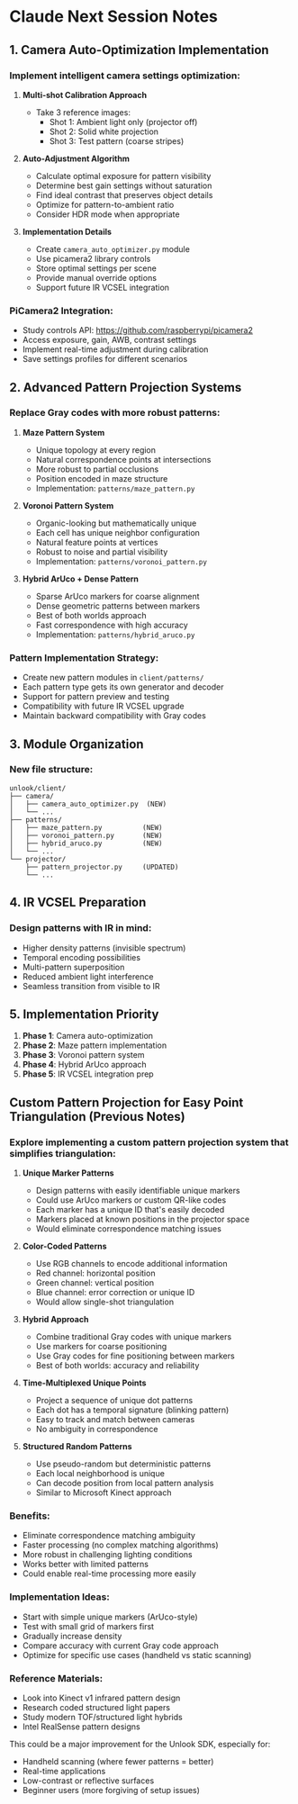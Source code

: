 # Claude Next Session Notes

## 1. Camera Auto-Optimization Implementation

### Implement intelligent camera settings optimization:
1. **Multi-shot Calibration Approach**
   - Take 3 reference images:
     - Shot 1: Ambient light only (projector off)
     - Shot 2: Solid white projection
     - Shot 3: Test pattern (coarse stripes)
   
2. **Auto-Adjustment Algorithm**
   - Calculate optimal exposure for pattern visibility
   - Determine best gain settings without saturation
   - Find ideal contrast that preserves object details
   - Optimize for pattern-to-ambient ratio
   - Consider HDR mode when appropriate
   
3. **Implementation Details**
   - Create `camera_auto_optimizer.py` module
   - Use picamera2 library controls
   - Store optimal settings per scene
   - Provide manual override options
   - Support future IR VCSEL integration

### PiCamera2 Integration:
- Study controls API: https://github.com/raspberrypi/picamera2
- Access exposure, gain, AWB, contrast settings
- Implement real-time adjustment during calibration
- Save settings profiles for different scenarios

## 2. Advanced Pattern Projection Systems

### Replace Gray codes with more robust patterns:

1. **Maze Pattern System**
   - Unique topology at every region
   - Natural correspondence points at intersections
   - More robust to partial occlusions
   - Position encoded in maze structure
   - Implementation: `patterns/maze_pattern.py`

2. **Voronoi Pattern System**
   - Organic-looking but mathematically unique
   - Each cell has unique neighbor configuration
   - Natural feature points at vertices
   - Robust to noise and partial visibility
   - Implementation: `patterns/voronoi_pattern.py`

3. **Hybrid ArUco + Dense Pattern**
   - Sparse ArUco markers for coarse alignment
   - Dense geometric patterns between markers
   - Best of both worlds approach
   - Fast correspondence with high accuracy
   - Implementation: `patterns/hybrid_aruco.py`

### Pattern Implementation Strategy:
- Create new pattern modules in `client/patterns/`
- Each pattern type gets its own generator and decoder
- Support for pattern preview and testing
- Compatibility with future IR VCSEL upgrade
- Maintain backward compatibility with Gray codes

## 3. Module Organization

### New file structure:
```
unlook/client/
├── camera/
│   ├── camera_auto_optimizer.py  (NEW)
│   └── ...
├── patterns/
│   ├── maze_pattern.py          (NEW)
│   ├── voronoi_pattern.py       (NEW)
│   ├── hybrid_aruco.py          (NEW)
│   └── ...
└── projector/
    ├── pattern_projector.py     (UPDATED)
    └── ...
```

## 4. IR VCSEL Preparation

### Design patterns with IR in mind:
- Higher density patterns (invisible spectrum)
- Temporal encoding possibilities
- Multi-pattern superposition
- Reduced ambient light interference
- Seamless transition from visible to IR

## 5. Implementation Priority

1. **Phase 1**: Camera auto-optimization
2. **Phase 2**: Maze pattern implementation
3. **Phase 3**: Voronoi pattern system
4. **Phase 4**: Hybrid ArUco approach
5. **Phase 5**: IR VCSEL integration prep

## Custom Pattern Projection for Easy Point Triangulation (Previous Notes)

### Explore implementing a custom pattern projection system that simplifies triangulation:

1. **Unique Marker Patterns**
   - Design patterns with easily identifiable unique markers
   - Could use ArUco markers or custom QR-like codes
   - Each marker has a unique ID that's easily decoded
   - Markers placed at known positions in the projector space
   - Would eliminate correspondence matching issues

2. **Color-Coded Patterns**
   - Use RGB channels to encode additional information
   - Red channel: horizontal position
   - Green channel: vertical position
   - Blue channel: error correction or unique ID
   - Would allow single-shot triangulation

3. **Hybrid Approach**
   - Combine traditional Gray codes with unique markers
   - Use markers for coarse positioning
   - Use Gray codes for fine positioning between markers
   - Best of both worlds: accuracy and reliability

4. **Time-Multiplexed Unique Points**
   - Project a sequence of unique dot patterns
   - Each dot has a temporal signature (blinking pattern)
   - Easy to track and match between cameras
   - No ambiguity in correspondence

5. **Structured Random Patterns**
   - Use pseudo-random but deterministic patterns
   - Each local neighborhood is unique
   - Can decode position from local pattern analysis
   - Similar to Microsoft Kinect approach

### Benefits:
- Eliminate correspondence matching ambiguity
- Faster processing (no complex matching algorithms)
- More robust in challenging lighting conditions
- Works better with limited patterns
- Could enable real-time processing more easily

### Implementation Ideas:
- Start with simple unique markers (ArUco-style)
- Test with small grid of markers first
- Gradually increase density
- Compare accuracy with current Gray code approach
- Optimize for specific use cases (handheld vs static scanning)

### Reference Materials:
- Look into Kinect v1 infrared pattern design
- Research coded structured light papers
- Study modern TOF/structured light hybrids
- Intel RealSense pattern designs

This could be a major improvement for the Unlook SDK, especially for:
- Handheld scanning (where fewer patterns = better)
- Real-time applications
- Low-contrast or reflective surfaces
- Beginner users (more forgiving of setup issues)